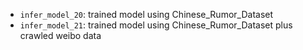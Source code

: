 - `infer_model_20`: trained model using Chinese_Rumor_Dataset
- `infer_model_21`: trained model using Chinese_Rumor_Dataset plus crawled weibo data

